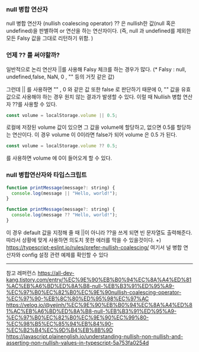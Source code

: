 ### null 병합 연산자

null 병합 연산자 (nullish coalescing operator) ?? 은 nullish한 값(null 혹은 undefined)을 판별하여 or 연산을 하는 연산자이다.
(즉, null 과 undefined를 제외한 모든 Falsy 값을 그대로 리턴하기 위함. )

### 언제 ?? 를 써야할까?

일반적으로 논리 연산자 ||를 사용해 Falsy 체크를 하는 경우가 많다.
(\* Falsy : null, undefined,false, NaN, 0 , "" 등의 거짓 같은 값)

그런데 || 를 사용하면 "" , 0 와 같은 값 또한 false 로 판단하기 때문에 0, "" 값을 유효 값으로 사용해야 하는 경우 원치 않는 결과가 발생할 수 있다.
이럴 때 Nullish 병합 연산자 ??를 사용할 수 있다.

```js
const volume = localStorage.volume || 0.5;
```

로컬에 저장된 volume 값이 있으면 그 값을 volume에 할당하고, 없으면 0.5를 할당하는 연산이다. 이 경우 volume 이 0이라면 false가 되어 volume 은 0.5 가 된다.

```js
const volume = localStorage.volume ?? 0.5;
```

를 사용하면 volume 에 0이 들어오게 할 수 있다.

### null 병합연산자와 타입스크립트

```js
function printMessage(message?: string) {
  console.log(message || "Hello, world!");
}

function printMessage(message?: string) {
  console.log(message ?? "Hello, world!");
}
```

이 경우 default 값을 지정해 줄 때 ||이 아니라 ??을 쓰게 되면 빈 문자열도 출력해준다.
따라서 상황에 맞게 사용하면 의도치 못한 에러를 막을 수 있을것이다.
+)
https://typescript-eslint.io/rules/prefer-nullish-coalescing/
여기서 널 병합 연산자와 config 설정 관련 예제를 확인할 수 있다

---

참고 레퍼런스
https://all-dev-kang.tistory.com/entry/%EC%9E%90%EB%B0%94%EC%8A%A4%ED%81%AC%EB%A6%BD%ED%8A%B8-null-%EB%B3%91%ED%95%A9-%EC%97%B0%EC%82%B0%EC%9E%90nullish-coalescing-operator-%EC%97%90-%EB%8C%80%ED%95%98%EC%97%AC
https://velog.io/@yejinh/%EC%9E%90%EB%B0%94%EC%8A%A4%ED%81%AC%EB%A6%BD%ED%8A%B8-null-%EB%B3%91%ED%95%A9-%EC%97%B0%EC%82%B0%EC%9E%90%EC%99%80-%EC%98%B5%EC%85%94%EB%84%90-%EC%B2%B4%EC%9D%B4%EB%8B%9D
https://javascript.plainenglish.io/understanding-nullish-non-nullish-and-asserting-non-nullish-values-in-typescript-5a753fa0254d
